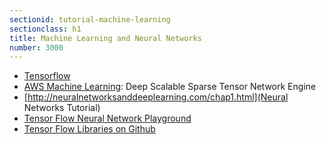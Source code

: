 ```yaml
---
sectionid: tutorial-machine-learning
sectionclass: h1
title: Machine Learning and Neural Networks
number: 3000
---
```


* [Tensorflow](https://www.tensorflow.org/)
* [AWS Machine Learning](https://github.com/amznlabs/amazon-dsstne): Deep Scalable Sparse Tensor Network Engine
* [http://neuralnetworksanddeeplearning.com/chap1.html](Neural Networks Tutorial)
* [Tensor Flow Neural Network Playground](http://playground.tensorflow.org/#activation=tanh&amp;batchSize=10&amp;dataset=gauss&amp;regDataset=reg-plane&amp;learningRate=0.03&amp;regularizationRate=0&amp;noise=0&amp;networkShape=4,2&amp;seed=0.90975&amp;showTestData=false&amp;discretize=false&amp;percTrainData=50&amp;x=false&amp;y=true&amp;xTimesY=false&amp;xSquared=false&amp;ySquared=false&amp;cosX=false&amp;sinX=false&amp;cosY=false&amp;sinY=false&amp;collectStats=false&amp;problem=classification)
* [Tensor Flow Libraries on Github](https://github.com/jtoy/awesome-tensorflow/?imm_mid=0e3906&amp;cmp=em-data-na-na-newsltr_20160511)
